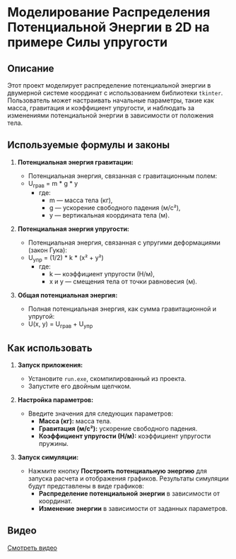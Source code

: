 # Моделирование Распределения Потенциальной Энергии в 2D на примере Силы упругости

## Описание
Этот проект моделирует распределение потенциальной энергии в двумерной системе координат с использованием библиотеки `tkinter`. Пользователь может настраивать начальные параметры, такие как масса, гравитация и коэффициент упругости, и наблюдать за изменениями потенциальной энергии в зависимости от положения тела.

## Используемые формулы и законы

1. **Потенциальная энергия гравитации:**
   - Потенциальная энергия, связанная с гравитационным полем:
   - U<sub>грав</sub> = m * g * y
     - где:
       - m — масса тела (кг),
       - g — ускорение свободного падения (м/с²),
       - y — вертикальная координата тела (м).

2. **Потенциальная энергия упругости:**
   - Потенциальная энергия, связанная с упругими деформациями (закон Гука):
   - U<sub>упр</sub> = (1/2) * k * (x² + y²)
     - где:
       - k — коэффициент упругости (Н/м),
       - x и y — смещения тела от точки равновесия (м).

3. **Общая потенциальная энергия:**
   - Полная потенциальная энергия, как сумма гравитационной и упругой:
   - U(x, y) = U<sub>грав</sub> + U<sub>упр</sub>

## Как использовать

1. **Запуск приложения:**
   - Установите `run.exe`, скомпилированный из проекта.
   - Запустите его двойным щелчком.

2. **Настройка параметров:**
   - Введите значения для следующих параметров:
     - **Масса (кг):** масса тела.
     - **Гравитация (м/с²):** ускорение свободного падения.
     - **Коэффициент упругости (Н/м):** коэффициент упругости пружины.

3. **Запуск симуляции:**
   - Нажмите кнопку **Построить потенциальную энергию** для запуска расчета и отображения графиков. Результаты симуляции будут представлены в виде графиков:
     - **Распределение потенциальной энергии** в зависимости от координат.
     - **Изменение энергии** в зависимости от заданных параметров.

## Видео
[Смотреть видео](https://github.com/user-attachments/assets/a059903e-dd7b-4ebf-9132-45279bf4ead8)
